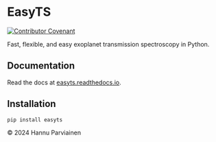 # EasyTS

[![Contributor Covenant](https://img.shields.io/badge/Contributor%20Covenant-2.0-4baaaa.svg)](CODE_OF_CONDUCT.md)

Fast, flexible, and easy exoplanet transmission spectroscopy in Python.

## Documentation

Read the docs at [easyts.readthedocs.io](https://easyts.readthedocs.io).

## Installation

    pip install easyts

&copy; 2024 Hannu Parviainen